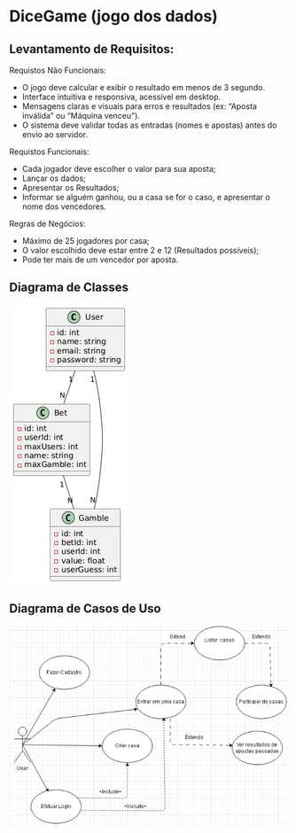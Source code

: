 # DiceGame (jogo dos dados)
## Levantamento de Requisitos:
   Requistos Não Funcionais:
   
   - O jogo deve calcular e exibir o resultado em menos de 3 segundo.
   - Interface intuitiva e responsiva, acessível em desktop.
   - Mensagens claras e visuais para erros e resultados (ex: “Aposta inválida” ou “Máquina venceu”).
   - O sistema deve validar todas as entradas (nomes e apostas) antes do envio ao servidor.

   Requistos Funcionais:
   
   - Cada jogador deve escolher o valor para sua aposta;
   - Lançar os dados;
   - Apresentar os Resultados;
   - Informar se alguém ganhou, ou a casa se for o caso, e apresentar o nome dos vencedores.

   Regras de Negócios:
    
   - Máximo de 25 jogadores por casa;
   - O valor escolhido deve estar entre 2 e 12 (Resultados possíveis);
   - Pode ter mais de um vencedor por aposta.

## Diagrama de Classes
![Diagrama de Classes](/diagrama_classes.png)

## Diagrama de Casos de Uso
![Diagrama de Casos de Uso](/diagrama_casos_usos.png)
